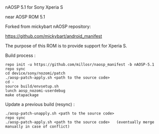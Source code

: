 nAOSP 5.1 for Sony Xperia S

near AOSP ROM 5.1

Forked from mickybart nAOSP repository:

https://github.com/mickybart/android_manifest

The purpose of this ROM is to provide support for Xperia S.

Build process :

    repo init -u https://github.com/millosr/naosp_manifest -b nAOSP-5.1
    repo sync
    cd device/sony/nozomi/patch
    ./aosp-patch-apply.sh <path to the source code>
    cd -
    source build/envsetup.sh
    lunch aosp_nozomi-userdebug
    make otapackage

Update a previous build (resync) :

    ./aosp-patch-unapply.sh <path to the source code>
    repo sync
    ./aosp-patch-apply.sh <path to the source code>   (eventually merge manually in case of conflict)
